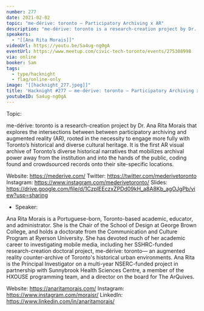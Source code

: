 ```yaml
---
number: 277
date: 2021-02-02
topic: "me-dérive: toronto — Participatory Archiving x AR"
description: "me-dérive: toronto is a research-creation project by Dr. Ana Rita Morais that explores the intersections between between participatory archiving and augmented reality (AR), rooted in the necessity to engage more fully with Toronto’s historical and diverse cultural heritage. It is the first AR visual archive of Toronto’s diverse historical narratives that mobilizes archival power away from the institution and into the hands of the public, coding found and crowdsourced records onto their site-specific locations.  website: https://mederive.com | twitter: https://twitter.com/mederivetoronto | instagram: https://www.instagram.com/mederivetoronto | slides: https://drive.google.com/file/d/1CzplEEczxZPDd09kH_a8A8Kb_agOJgPb/view"
speakers:
  - "[[Ana Rita Morais]]"
videoUrl: https://youtu.be/Sa4ug-ng0gA
eventUrl: https://www.meetup.com/civic-tech-toronto/events/275308998
via: online
booker: Sam
tags:
  - type/hacknight
  - flag/online-only
image: "[[hacknight_277.jpeg]]"
title: 'Hacknight #277 – me-dérive: toronto — Participatory Archiving x AR'
youtubeID: Sa4ug-ng0gA
---
```


Topic:

me-dérive: toronto is a research-creation project by Dr. Ana Rita Morais that explores the intersections between between participatory archiving and augmented reality (AR), rooted in the necessity to engage more fully with Toronto’s historical and diverse cultural heritage. It is the first AR visual archive of Toronto’s diverse historical narratives that mobilizes archival power away from the institution and into the hands of the public, coding found and crowdsourced records onto their site-specific locations.

Website: https://mederive.com/
Twitter: https://twitter.com/mederivetoronto
Instagram: https://www.instagram.com/mederivetoronto/
Slides: https://drive.google.com/file/d/1CzplEEczxZPDd09kH_a8A8Kb_agOJgPb/view?usp=sharing

+ Speaker:

Ana Rita Morais is a Portuguese-born, Toronto-based academic, educator, and administrator. She is the Chair of the School of Design at George Brown College, and holds a doctorate from the Communication and Culture Program at Ryerson University. She has devoted much of her academic career to investigating mobile media, including her SSHRC-funded research-creation doctoral project, me-dérive: toronto— an augmented reality counter-archive of Toronto's historical urban environments. Ana Rita is the Principal Investigator on a multi-year NSERC-funded project in partnership with Sunnybrook Health Sciences Centre, a member of the HXOUSE programming team, and a director on the board for The ArQuives.

Website: https://anaritamorais.com/
Instagram: https://www.instagram.com/moraisr/
LinkedIn: https://www.linkedin.com/in/anaritamorais/
